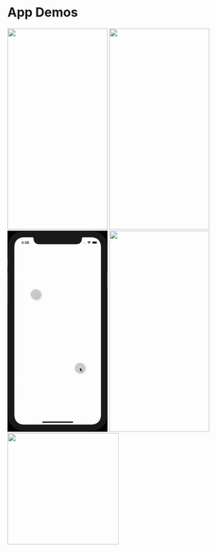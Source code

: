 # App Demos 

<img src="/CCCommunitiesDemo.gif" width="225" height="451">
<img src="/JuiceboxDemo.gif" width="225" height="451">
<img src="/CirclesDemo.gif" width="225" height="451">
<img src="/BluSkyDemo.gif" width="225" height="451">
<img src="/PingDemo.gif" width="250" height="250">
